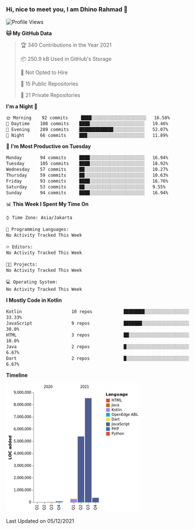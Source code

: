 ### Hi, nice to meet you, I am Dhino Rahmad 👋
<!--START_SECTION:waka-->
![Profile Views](http://img.shields.io/badge/Profile%20Views-0-blue)

**🐱 My GitHub Data** 

> 🏆 340 Contributions in the Year 2021
 > 
> 📦 250.9 kB Used in GitHub's Storage 
 > 
> 🚫 Not Opted to Hire
 > 
> 📜 15 Public Repositories 
 > 
> 🔑 21 Private Repositories  
 > 
**I'm a Night 🦉** 

```text
🌞 Morning    92 commits     ████░░░░░░░░░░░░░░░░░░░░░   16.58% 
🌆 Daytime    108 commits    ████░░░░░░░░░░░░░░░░░░░░░   19.46% 
🌃 Evening    289 commits    █████████████░░░░░░░░░░░░   52.07% 
🌙 Night      66 commits     ███░░░░░░░░░░░░░░░░░░░░░░   11.89%

```
📅 **I'm Most Productive on Tuesday** 

```text
Monday       94 commits     ████░░░░░░░░░░░░░░░░░░░░░   16.94% 
Tuesday      105 commits    ████░░░░░░░░░░░░░░░░░░░░░   18.92% 
Wednesday    57 commits     ██░░░░░░░░░░░░░░░░░░░░░░░   10.27% 
Thursday     59 commits     ██░░░░░░░░░░░░░░░░░░░░░░░   10.63% 
Friday       93 commits     ████░░░░░░░░░░░░░░░░░░░░░   16.76% 
Saturday     53 commits     ██░░░░░░░░░░░░░░░░░░░░░░░   9.55% 
Sunday       94 commits     ████░░░░░░░░░░░░░░░░░░░░░   16.94%

```


📊 **This Week I Spent My Time On** 

```text
⌚︎ Time Zone: Asia/Jakarta

💬 Programming Languages: 
No Activity Tracked This Week

🔥 Editors: 
No Activity Tracked This Week

🐱‍💻 Projects: 
No Activity Tracked This Week

💻 Operating System: 
No Activity Tracked This Week

```

**I Mostly Code in Kotlin** 

```text
Kotlin                   10 repos            ████████░░░░░░░░░░░░░░░░░   33.33% 
JavaScript               9 repos             ███████░░░░░░░░░░░░░░░░░░   30.0% 
HTML                     3 repos             ██░░░░░░░░░░░░░░░░░░░░░░░   10.0% 
Java                     2 repos             █░░░░░░░░░░░░░░░░░░░░░░░░   6.67% 
Dart                     2 repos             █░░░░░░░░░░░░░░░░░░░░░░░░   6.67%

```


**Timeline**

![Chart not found](https://raw.githubusercontent.com/Dhino12/Dhino12/master/charts/bar_graph.png) 


 Last Updated on 05/12/2021
<!--END_SECTION:waka-->
 
